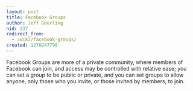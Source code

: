 ```yaml
---
layout: post
title: Facebook Groups
author: Jeff Geerling
nid: 237
redirect_from:
  - /wiki/facebook-groups/
created: 1270247798
---
```

<p>
	Facebook Groups are more of a private community, where members of Facebook can join, and access may be controlled with relative ease; you can set a group to be public or private, and you can set groups to allow anyone, only those who you invite, or those invited by members, to join.</p>
